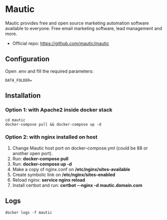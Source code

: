 # Mautic
Mautic provides free and open source marketing automation software available to everyone. Free email marketing software, lead management and more.

* Official repo: https://github.com/mautic/mautic

## Configuration
Open .env and fill the required parameters:
```
DATA_FOLDER=
```

## Installation

### Option 1: with Apache2 inside docker stack
```
cd mautic
docker-compose pull && docker-compose up -d
```

### Option 2: with nginx installed on host
1. Change Mautic host port on docker-compose.yml (could be 88 or another open port).
2. Run: **docker-compose pull**
3. Run: **docker-compose up -d**
4. Make a copy of nginx.conf on **/etc/nginx/sites-available**
5. Create symbolic link on **/etc/nginx/sites-enabled**
6. Reload nginx: **service nginx reload**
7. Install certbot and run: **certbot --nginx -d mautic.domain.com**

## Logs
```
docker logs -f mautic
```
